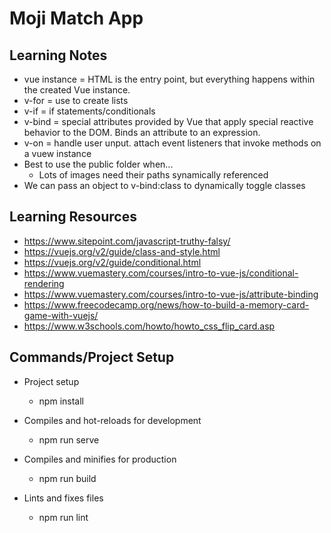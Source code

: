 # Moji Match App


## Learning Notes

- vue instance = HTML is the entry point, but everything happens within the created Vue instance.
- v-for = use to create lists
- v-if = if statements/conditionals
- v-bind = special attributes provided by Vue that apply special reactive behavior to the DOM. Binds an attribute to an expression.
- v-on = handle user unput. attach event listeners that invoke methods on a vuew instance
- Best to use the public folder when...
    - Lots of images need their paths synamically referenced
- We can pass an object to v-bind:class to dynamically toggle classes


## Learning Resources

- https://www.sitepoint.com/javascript-truthy-falsy/
- https://vuejs.org/v2/guide/class-and-style.html
- https://vuejs.org/v2/guide/conditional.html
- https://www.vuemastery.com/courses/intro-to-vue-js/conditional-rendering
- https://www.vuemastery.com/courses/intro-to-vue-js/attribute-binding
- https://www.freecodecamp.org/news/how-to-build-a-memory-card-game-with-vuejs/
- https://www.w3schools.com/howto/howto_css_flip_card.asp




## Commands/Project Setup 
- Project setup
    - npm install

- Compiles and hot-reloads for development
    - npm run serve

- Compiles and minifies for production
    - npm run build

- Lints and fixes files
    - npm run lint
